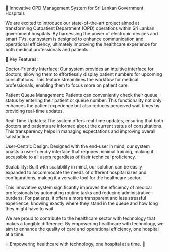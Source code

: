 
 🚀 Innovative OPD Management System for Sri Lankan Government Hospitals

We are excited to introduce our state-of-the-art project aimed at transforming Outpatient Department (OPD) operations within Sri Lankan government hospitals. By harnessing the power of electronic devices and smart TVs, our system is designed to enhance communication and operational efficiency, ultimately improving the healthcare experience for both medical professionals and patients.

🌟 Key Features:

Doctor-Friendly Interface: Our system provides an intuitive interface for doctors, allowing them to effortlessly display patient numbers for upcoming consultations. This feature streamlines the workflow for medical professionals, enabling them to focus more on patient care.

Patient Queue Management: Patients can conveniently check their queue status by entering their patient or queue number. This functionality not only enhances the patient experience but also reduces perceived wait times by providing real-time updates.

Real-Time Updates: The system offers real-time updates, ensuring that both doctors and patients are informed about the current status of consultations. This transparency helps in managing expectations and improving overall satisfaction.

User-Centric Design: Designed with the end-user in mind, our system boasts a user-friendly interface that requires minimal training, making it accessible to all users regardless of their technical proficiency.

Scalability: Built with scalability in mind, our solution can be easily expanded to accommodate the needs of different hospital sizes and configurations, making it a versatile tool for the healthcare sector.

This innovative system significantly improves the efficiency of medical professionals by automating routine tasks and reducing administrative burdens. For patients, it offers a more transparent and less stressful experience, knowing exactly where they stand in the queue and how long they might have to wait.

We are proud to contribute to the healthcare sector with technology that makes a tangible difference. By empowering healthcare with technology, we aim to enhance the quality of care and operational efficiency, one hospital at a time.

💡 Empowering healthcare with technology, one hospital at a time. 🏥
